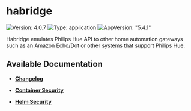 # habridge

![Version: 4.0.7](https://img.shields.io/badge/Version-4.0.7-informational?style=flat-square) ![Type: application](https://img.shields.io/badge/Type-application-informational?style=flat-square) ![AppVersion: "5.4.1"](https://img.shields.io/badge/AppVersion-"5.4.1"-informational?style=flat-square)

Habridge emulates Philips Hue API to other home automation gateways such as an Amazon Echo/Dot or other systems that support Philips Hue.

## Available Documentation

- [**Changelog**](CHANGELOG)

- [**Container Security**](container-security)

- [**Helm Security**](helm-security)


